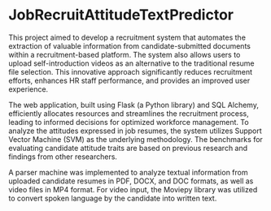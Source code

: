# JobRecruitAttitudeTextPredictor

This project aimed to develop a recruitment system that automates the extraction of valuable information from candidate-submitted documents within a recruitment-based platform. The system also allows users to upload self-introduction videos as an alternative to the traditional resume file selection. This innovative approach significantly reduces recruitment efforts, enhances HR staff performance, and provides an improved user experience.

The web application, built using Flask (a Python library) and SQL Alchemy, efficiently allocates resources and streamlines the recruitment process, leading to informed decisions for optimized workforce management. To analyze the attitudes expressed in job resumes, the system utilizes Support Vector Machine (SVM) as the underlying methodology. The benchmarks for evaluating candidate attitude traits are based on previous research and findings from other researchers.

A parser machine was implemented to analyze textual information from uploaded candidate resumes in PDF, DOCX, and DOC formats, as well as video files in MP4 format. For video input, the Moviepy library was utilized to convert spoken language by the candidate into written text.

